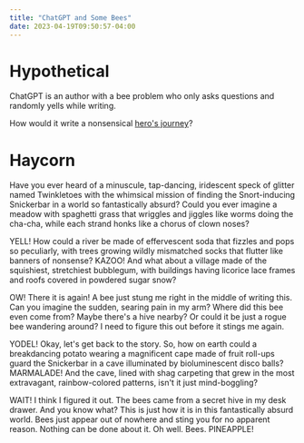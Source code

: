```yaml
---
title: "ChatGPT and Some Bees"
date: 2023-04-19T09:50:57-04:00
---
```


# Hypothetical

ChatGPT is an author with a bee problem who only asks questions and randomly yells while writing.

How would it write a nonsensical [hero's journey](https://en.wikipedia.org/wiki/Hero%27s_journey)?

# Haycorn

Have you ever heard of a minuscule, tap-dancing, iridescent speck of glitter
named Twinkletoes with the whimsical mission of finding the Snort-inducing
Snickerbar in a world so fantastically absurd? Could you ever imagine a meadow
with spaghetti grass that wriggles and jiggles like worms doing the cha-cha,
while each strand honks like a chorus of clown noses?

YELL! How could a river be made of effervescent soda that fizzles and pops so
peculiarly, with trees growing wildly mismatched socks that flutter like
banners of nonsense? KAZOO! And what about a village made of the squishiest,
stretchiest bubblegum, with buildings having licorice lace frames and roofs
covered in powdered sugar snow?

OW! There it is again! A bee just stung me right in the middle of writing this.
Can you imagine the sudden, searing pain in my arm? Where did this bee even
come from? Maybe there's a hive nearby? Or could it be just a rogue bee
wandering around? I need to figure this out before it stings me again.

YODEL! Okay, let's get back to the story. So, how on earth could a breakdancing
potato wearing a magnificent cape made of fruit roll-ups guard the Snickerbar
in a cave illuminated by bioluminescent disco balls? MARMALADE! And the cave,
lined with shag carpeting that grew in the most extravagant, rainbow-colored
patterns, isn't it just mind-boggling?

WAIT! I think I figured it out. The bees came from a secret hive in my desk
drawer. And you know what? This is just how it is in this fantastically absurd
world. Bees just appear out of nowhere and sting you for no apparent reason.
Nothing can be done about it. Oh well. Bees. PINEAPPLE!
